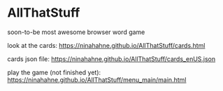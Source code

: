 # AllThatStuff
soon-to-be most awesome browser word game

look at the cards:
https://ninahahne.github.io/AllThatStuff/cards.html

cards json file:
https://ninahahne.github.io/AllThatStuff/cards_enUS.json

play the game (not finished yet):
https://ninahahne.github.io/AllThatStuff/menu_main/main.html
